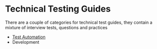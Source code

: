 # Technical Testing Guides

There are a couple of categories for technical test guides, they contain a mixture of interview tests, questions and practices

* [Test Automation](Test-Automation.md)
* Development 